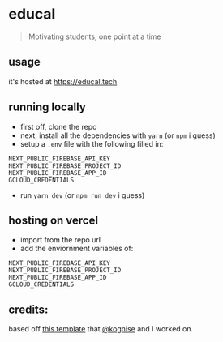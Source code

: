 # educal

> Motivating students, one point at a time

## usage

it's hosted at https://educal.tech

## running locally

- first off, clone the repo
- next, install all the dependencies with `yarn` (or `npm` i guess)
- setup a `.env` file with the following filled in:
```
NEXT_PUBLIC_FIREBASE_API_KEY
NEXT_PUBLIC_FIREBASE_PROJECT_ID
NEXT_PUBLIC_FIREBASE_APP_ID
GCLOUD_CREDENTIALS
```
- run `yarn dev` (or `npm run dev` i guess)

## hosting on vercel

- import from the repo url
- add the enviornment variables of:
```
NEXT_PUBLIC_FIREBASE_API_KEY
NEXT_PUBLIC_FIREBASE_PROJECT_ID
NEXT_PUBLIC_FIREBASE_APP_ID
GCLOUD_CREDENTIALS
```

## credits:

based off [this template](https://github.com/stacc-dev/next-typescript-swr-watercss-serverless-firebase-auth-template/) that [@kognise](https://github.com/kognise) and I worked on.